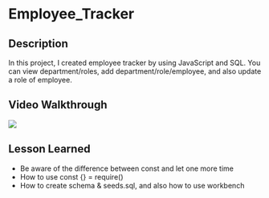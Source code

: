 # Employee_Tracker

## Description
In this project, I created employee tracker by using JavaScript and SQL. You can view department/roles, add department/role/employee, and also update a role of employee.

## Video Walkthrough
<img src="src/walkthroughvideo.gif" />

## Lesson Learned
* Be aware of the difference between const and let one more time
* How to use const {} = require()
* How to create schema & seeds.sql, and also how to use workbench